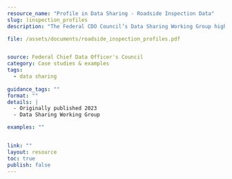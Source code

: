 ```yaml
---
resource_name: "Profile in Data Sharing - Roadside Inspection Data"
slug: )inspection_profiles
description: "The Federal CDO Council’s Data Sharing Working Group highlights successful data sharing activities to recognize mature data sharing practices as well as to incentivize and inspire others to take part in similar collaborations. This Profile in Data Sharing focuses on how the Department of Transportation collaborates with the Customs and Border Patrol and state partners to prescreen commercial motor vehicles entering the US and to focus inspections on unsafe carriers and drivers."

file: /assets/documents/roadside_inspection_profiles.pdf


source: Federal Chief Data Officer's Council
category: Case studies & examples
tags:
  - data sharing
 
guidance_tags: ""
format: ""
details: |
  - Originally published 2023
  - Data Sharing Working Group

examples: ""


link: ""
layout: resource
toc: true
publish: false
---
```

